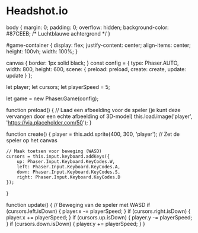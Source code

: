 # Headshot.io
<!DOCTYPE html>
<html lang="nl">
<head>
    <meta charset="UTF-8">
    <meta name="viewport" content="width=device-width, initial-scale=1.0">
    <title>FPS Game Web</title>
    <link rel="stylesheet" href="styles.css">
</head>
<body>
    <div id="game-container">
        <script src="https://cdn.jsdelivr.net/npm/phaser@3.55.2/dist/phaser.js"></script>
        <script src="game.js"></script>
    </div>
</body>
</html>
body {
    margin: 0;
    padding: 0;
    overflow: hidden;
    background-color: #87CEEB; /* Luchtblauwe achtergrond */
}

#game-container {
    display: flex;
    justify-content: center;
    align-items: center;
    height: 100vh;
    width: 100%;
}

canvas {
    border: 1px solid black;
}
const config = {
    type: Phaser.AUTO,
    width: 800,
    height: 600,
    scene: {
        preload: preload,
        create: create,
        update: update
    }
};

let player;
let cursors;
let playerSpeed = 5;

let game = new Phaser.Game(config);

function preload() {
    // Laad een afbeelding voor de speler (je kunt deze vervangen door een echte afbeelding of 3D-model)
    this.load.image('player', 'https://via.placeholder.com/50');
}

function create() {
    player = this.add.sprite(400, 300, 'player'); // Zet de speler op het canvas

    // Maak toetsen voor beweging (WASD)
    cursors = this.input.keyboard.addKeys({
        up: Phaser.Input.Keyboard.KeyCodes.W,
        left: Phaser.Input.Keyboard.KeyCodes.A,
        down: Phaser.Input.Keyboard.KeyCodes.S,
        right: Phaser.Input.Keyboard.KeyCodes.D
    });
}

function update() {
    // Beweging van de speler met WASD
    if (cursors.left.isDown) {
        player.x -= playerSpeed;
    }
    if (cursors.right.isDown) {
        player.x += playerSpeed;
    }
    if (cursors.up.isDown) {
        player.y -= playerSpeed;
    }
    if (cursors.down.isDown) {
        player.y += playerSpeed;
    }
}

